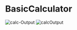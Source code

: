 # BasicCalculator
![calc-Output](https://user-images.githubusercontent.com/81187698/117989979-5afeab00-b35a-11eb-918d-c161cfa9d63e.PNG)
![calcOutput](https://user-images.githubusercontent.com/81187698/117989989-5df99b80-b35a-11eb-9b0c-f121d16dcc09.PNG)
